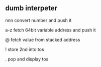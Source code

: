 ## dumb interpeter

nnn      convert number and push it

a-z      fetch 64bit variable address and push it

@        fetch value from stacked address

!        store 2nd into tos

.        pop and display tos

